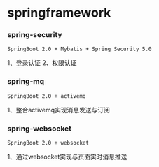# springframework

### spring-security
```
SpringBoot 2.0 + Mybatis + Spring Security 5.0
```
1、登录认证
2、权限认证

### spring-mq
```
SpringBoot 2.0 + activemq
```
1、整合activemq实现消息发送与订阅
### spring-websocket
```
SpringBoot 2.0 + websocket
```
1、通过websocket实现与页面实时消息推送